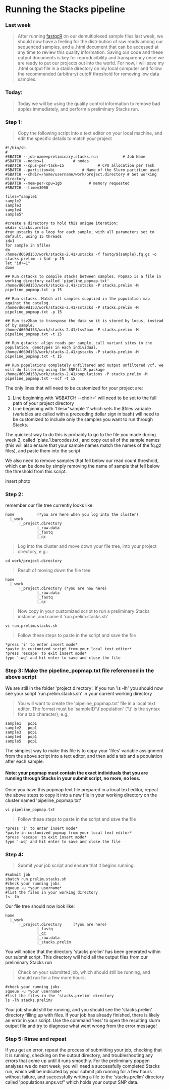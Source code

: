 # Running the Stacks pipeline
### Last week
> After running [fastqcR](https://rpkgs.datanovia.com/fastqcr/index.html) on our demultiplexed sample files last week, we should now have a feeling for the distribution of raw reads among our sequenced samples, and a .html document that can be accessed at any time to review this quality information. Saving our code and these output documents is key for reproducibility and transparency once we are ready to put our projects out into the world. For now, I will save my .html output file in a stable directory on my local computer and follow the recommended (arbitrary) cutoff threshold for removing low data samples.
### Today:
> Today we will be using the quality control information to remove bad apples immediately, and perform a preliminary Stacks run.
### Step 1:
> Copy the following script into a text editor on your local machine, and edit the specific details to match your project
```
#!/bin/sh
#
#SBATCH --job-name=preliminary.stacks.run           # Job Name
#SBATCH --nodes=1             # nodes
#SBATCH --cpus-per-task=15               # CPU allocation per Task
#SBATCH --partition=bi            # Name of the Slurm partition used
#SBATCH --chdir=/home/username/work/project.directory # Set working directory
#SBATCH --mem-per-cpu=1gb            # memory requested
#SBATCH --time=3000

files="sample1
sample2
sample3
sample4
sample5"

#create a directory to hold this unique iteration:
mkdir stacks.prelim
#run ustacks in a loop for each sample, with all parameters set to default, using 15 threads
id=1
for sample in $files
do
/home/d669d153/work/stacks-2.41/ustacks -f fastq/${sample}.fq.gz -o stacks.prelim -i $id -p 15
let "id+=1"
done

## Run cstacks to compile stacks between samples. Popmap is a file in working directory called 'pipeline_popmap.txt'
/home/d669d153/work/stacks-2.41/cstacks -P stacks.prelim -M pipeline_popmap.txt -p 15

## Run sstacks. Match all samples supplied in the population map against the catalog.
/home/d669d153/work/stacks-2.41/sstacks -P stacks.prelim -M pipeline_popmap.txt -p 15

## Run tsv2bam to transpose the data so it is stored by locus, instead of by sample.
/home/d669d153/work/stacks-2.41/tsv2bam -P stacks.prelim -M pipeline_popmap.txt -t 15

## Run gstacks: align reads per sample, call variant sites in the population, genotypes in each individual.
/home/d669d153/work/stacks-2.41/gstacks -P stacks.prelim -M pipeline_popmap.txt -t 15

## Run populations completely unfiltered and output unfiltered vcf, we will do filtering using the SNPfiltR package
/home/d669d153/work/stacks-2.41/populations -P stacks.prelim -M pipeline_popmap.txt --vcf -t 15
```
The only lines that will need to be customized for your project are:
1. Line beginning with '#SBATCH --chdir=' will need to be set to the full path of your project directory
2. Line beginning with 'files="sample 1' which sets the $files variable (variables are called with a preceeding dollar sign in bash) will need to be customized to include only the samples you want to run through Stacks.

The quickest way to do this is probably to go to the file you made during week 2, called 'plate.1.barcodes.txt', and copy out all of the sample names (this will also ensure that your sample names match the names of the fq.gz files), and paste them into the script.

We also need to remove samples that fell below our read count threshold, which can be done by simply removing the name of sample that fell below the threshold from this script.

insert photo

### Step 2:
remember our file tree currently looks like:
```
home          (*you are here when you log into the cluster)
  |_work
      |_project.directory
              |_raw.data
              |_fastq
              |_qc
```
> Log into the cluster and move down your file tree, into your project directory, e.g.:
```
cd work/project.directory
```
> Result of moving down the file tree:
```
home          
  |_work
      |_project.directory (*you are now here)
              |_raw.data
              |_fastq
              |_qc
```

> Now copy in your customized script to run a preliminary Stacks instance, and name it 'run.prelim.stacks.sh'
```
vi run.prelim.stacks.sh
```
> Follow these steps to paste in the script and save the file
```
*press 'i' to enter insert mode*
*paste in customized script from your local text editor*
*press 'escape' to exit insert mode*
type ':wq' and hit enter to save and close the file
```

### Step 3: Make the pipeline_popmap.txt file referenced in the above script

We are still in the folder 'project directory'. If you run 'ls -lh' you should now see your script 'run.prelim.stacks.sh' in your current working directory

> You will want to create the 'pipeline_popmap.txt' file in a local text editor. The format must be 'sampleID'\t'population' ('\t' is the syntax for a tab character), e.g.;
```
sample1   pop1
sample2   pop1
sample3   pop1
sample4   pop1
sample5   pop1
```

The simplest way to make this file is to copy your 'files' variable assignment from the above script into a text editor, and then add a tab and a population after each sample.

#### Note: your popmap must contain the exact individuals that you are running through Stacks in your submit script, no more, no less.

Once you have this popmap text file prepared in a local text editor, repeat the above steps to copy it into a new file in your working directory on the cluster named 'pipeline_popmap.txt'
```
vi pipeline_popmap.txt
```
> Follow these steps to paste in the script and save the file
```
*press 'i' to enter insert mode*
*paste in customized popmap from your local text editor*
*press 'escape' to exit insert mode*
type ':wq' and hit enter to save and close the file
```

### Step 4:
> Submit your job script and ensure that it begins running:
```
#submit job
sbatch run.prelim.stacks.sh
#check your running jobs
squeue -u *your username*
#list the files in your working directory
ls -lh
```
Our file tree should now look like:
```
home  
  |_work
      |_project.directory     (*you are here)
              |_fastq
              |_qc
              |_raw.data
              |_stacks.prelim
```
You will notice that the directory 'stacks.prelim' has been generated within our submit script. This directory will hold all the output files from our preliminary Stacks run

> Check on your submitted job, which should still be running, and should run for a few more hours.
```
#check your running jobs
squeue -u *your username*
#list the files in the 'stacks.prelim' directory
ls -lh stacks.prelim/
```
Your job should still be running, and you should see the 'stacks.prelim' directory filling up with files. If your job has already finished, there is likely an error in your script. Use the command 'less' to open the resulting slurm output file and try to diagnose what went wrong from the error message!

### Step 5: Rinse and repeat
If you get an error, repeat the process of submitting your job, checking that it is running, checking on the output directory, and troubleshooting any errors that come up until it runs smoothly. For the preliminary popgen analyses we do next week, you will need a successfully completed Stacks run, which will be indicated by your submit job running for a few hours without failure, and successfully writing a file to the 'stacks.prelim' directory called 'populations.snps.vcf' which holds your output SNP data. 
